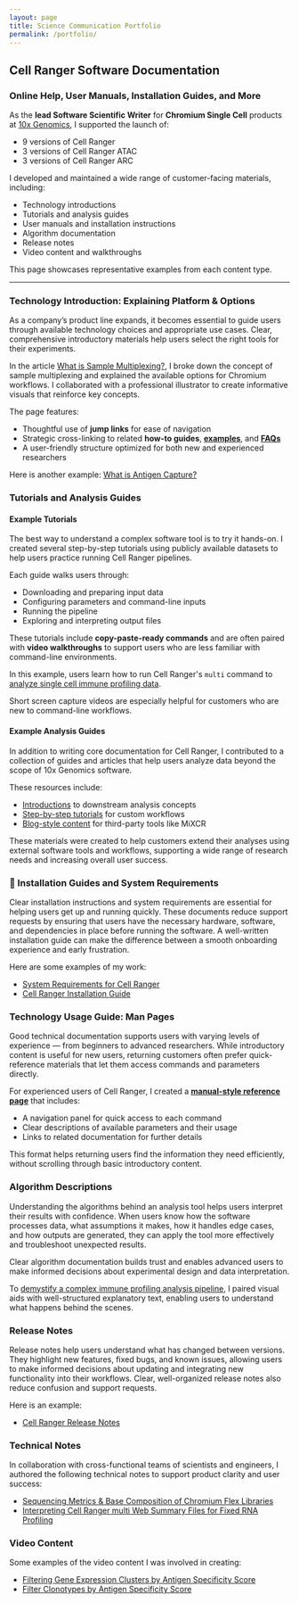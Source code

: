 ```yaml
---
layout: page
title: Science Communication Portfolio
permalink: /portfolio/
---
```


## Cell Ranger Software Documentation  
### Online Help, User Manuals, Installation Guides, and More

As the **lead Software Scientific Writer** for **Chromium Single Cell** products at [10x Genomics](https://www.10xgenomics.com/), I supported the launch of:  
- 9 versions of Cell Ranger  
- 3 versions of Cell Ranger ATAC  
- 3 versions of Cell Ranger ARC  

I developed and maintained a wide range of customer-facing materials, including:  
- Technology introductions  
- Tutorials and analysis guides  
- User manuals and installation instructions  
- Algorithm documentation  
- Release notes  
- Video content and walkthroughs  

This page showcases representative examples from each content type.

---

### Technology Introduction: Explaining Platform & Options

As a company’s product line expands, it becomes essential to guide users through available technology choices and appropriate use cases. Clear, comprehensive introductory materials help users select the right tools for their experiments.

In the article [What is Sample Multiplexing?](https://www.10xgenomics.com/support/software/cell-ranger/latest/getting-started/cr-3p-what-is-cellplex), I broke down the concept of sample multiplexing and explained the available options for Chromium workflows. I collaborated with a professional illustrator to create informative visuals that reinforce key concepts.

The page features:  
- Thoughtful use of **jump links** for ease of navigation  
- Strategic cross-linking to related **how-to guides**, [**examples**](https://www.10xgenomics.com/support/software/cell-ranger/latest/analysis/running-pipelines/cr-3p-multi#hashing), and [**FAQs**](https://kb.10xgenomics.com/hc/en-us/articles/33451184917389-Can-I-perform-Cell-Hashing-in-a-GEM-X-Universal-3-Gene-Expression-v4-workflow) 
- A user-friendly structure optimized for both new and experienced researchers


Here is another example: [What is Antigen Capture?](https://www.10xgenomics.com/support/software/cell-ranger/latest/getting-started/cr-5p-what-is-antigen-capture)

### Tutorials and Analysis Guides

#### Example Tutorials 
The best way to understand a complex software tool is to try it hands-on. I created several step-by-step tutorials using publicly available datasets to help users practice running Cell Ranger pipelines.

Each guide walks users through:
- Downloading and preparing input data
- Configuring parameters and command-line inputs
- Running the pipeline
- Exploring and interpreting output files

These tutorials include **copy-paste-ready commands** and are often paired with **video walkthroughs** to support users who are less familiar with command-line environments.

In this example, users learn how to run Cell Ranger's `multi` command to [analyze single cell immune profiling data](https://www.10xgenomics.com/support/software/cell-ranger/latest/tutorials/cr-tutorial-multi).

Short screen capture videos are especially helpful for customers who are new to command-line workflows.

#### Example Analysis Guides

In addition to writing core documentation for Cell Ranger, I contributed to a collection of guides and articles that help users analyze data beyond the scope of 10x Genomics software.

These resources include:
- [Introductions](https://www.10xgenomics.com/analysis-guides/immune-profiling-analysis-whats-next-after-cell-ranger) to downstream analysis concepts
- [Step-by-step tutorials](https://www.10xgenomics.com/analysis-guides/demultiplexing-and-analyzing-5%E2%80%99-immune-profiling-libraries-pooled-with-hashtags) for custom workflows
- [Blog-style content](https://www.10xgenomics.com/analysis-guides/mixcr-single-cell-immune-repertoire-analysis) for third-party tools like MiXCR

These materials were created to help customers extend their analyses using external software tools and workflows, supporting a wide range of research needs and increasing overall user success.

### 📘 Installation Guides and System Requirements

Clear installation instructions and system requirements are essential for helping users get up and running quickly. These documents reduce support requests by ensuring that users have the necessary hardware, software, and dependencies in place before running the software. A well-written installation guide can make the difference between a smooth onboarding experience and early frustration.

Here are some examples of my work:
- [System Requirements for Cell Ranger](https://www.10xgenomics.com/support/software/cell-ranger/downloads/cr-system-requirements)
- [Cell Ranger Installation Guide](https://www.10xgenomics.com/support/software/cell-ranger/latest/tutorials/cr-tutorial-in)


### Technology Usage Guide: Man Pages

Good technical documentation supports users with varying levels of experience — from beginners to advanced researchers. While introductory content is useful for new users, returning customers often prefer quick-reference materials that let them access commands and parameters directly.

For experienced users of Cell Ranger, I created a [**manual-style reference page**](https://www.10xgenomics.com/support/software/cell-ranger/latest/resources/cr-command-line-arguments) that includes:

- A navigation panel for quick access to each command
- Clear descriptions of available parameters and their usage
- Links to related documentation for further details

This format helps returning users find the information they need efficiently, without scrolling through basic introductory content.

### Algorithm Descriptions

Understanding the algorithms behind an analysis tool helps users interpret their results with confidence. When users know how the software processes data, what assumptions it makes, how it handles edge cases, and how outputs are generated, they can apply the tool more effectively and troubleshoot unexpected results. 

Clear algorithm documentation builds trust and enables advanced users to make informed decisions about experimental design and data interpretation.

To [demystify a complex immune profiling analysis pipeline](https://www.10xgenomics.com/support/software/cell-ranger/latest/algorithms-overview/cr-5p-vdj-algorithm), I paired visual aids with well-structured explanatory text, enabling users to understand what happens behind the scenes.


### Release Notes

Release notes help users understand what has changed between versions. They highlight new features, fixed bugs, and known issues, allowing users to make informed decisions about updating and integrating new functionality into their workflows. Clear, well-organized release notes also reduce confusion and support requests.

Here is an example:
- [Cell Ranger Release Notes](https://www.10xgenomics.com/support/software/cell-ranger/latest/release-notes)


### Technical Notes

In collaboration with cross-functional teams of scientists and engineers, I authored the following technical notes to support product clarity and user success:

- [Sequencing Metrics & Base Composition of Chromium Flex Libraries](https://www.10xgenomics.com/support/flex-gene-expression/documentation/steps/sequencing/sequencing-metrics-base-composition-of-chromium-fixed-rna-profiling-libraries)
- [Interpreting Cell Ranger multi Web Summary Files for Fixed RNA Profiling](https://www.10xgenomics.com/support/flex-gene-expression/documentation/steps/sequencing/interpreting-cell-ranger-multi-web-summary-files-for-fixed-rna-profiling)


### Video Content

Some examples of the video content I was involved in creating:

- [Filtering Gene Expression Clusters by Antigen Specificity Score](https://www.youtube.com/watch?v=zB6mGi2BmHk&t=21s)
- [Filter Clonotypes by Antigen Specificity Score](https://www.youtube.com/watch?v=KwPa0nohlvE)